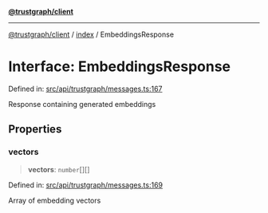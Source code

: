 [**@trustgraph/client**](../../README.md)

***

[@trustgraph/client](../../README.md) / [index](../README.md) / EmbeddingsResponse

# Interface: EmbeddingsResponse

Defined in: [src/api/trustgraph/messages.ts:167](https://github.com/trustgraph-ai/trustgraph-ts-client/blob/4700024d623d01d40c50072d60c021f3b6c60b54/src/api/trustgraph/messages.ts#L167)

Response containing generated embeddings

## Properties

### vectors

> **vectors**: `number`[][]

Defined in: [src/api/trustgraph/messages.ts:169](https://github.com/trustgraph-ai/trustgraph-ts-client/blob/4700024d623d01d40c50072d60c021f3b6c60b54/src/api/trustgraph/messages.ts#L169)

Array of embedding vectors
